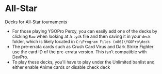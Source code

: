 # All-Star
Decks for All-Star tournaments
- For those playing YGOPro Percy, you can easily add one of the decks by clicking `Raw` when looking at a `.ydk` file and then saving it in your `deck` folder, which is likely located in `C:\Program Files (x86)\YGOPro\deck`
- The pre-errata cards such as Crush Card Virus and Dark Strike Fighter use the card ID of the pre-errata version. This isn't compatible with DevPro.
- To play these decks, you'll have to play under the Unlimited banlist and either enable Anime cards or disable check deck

